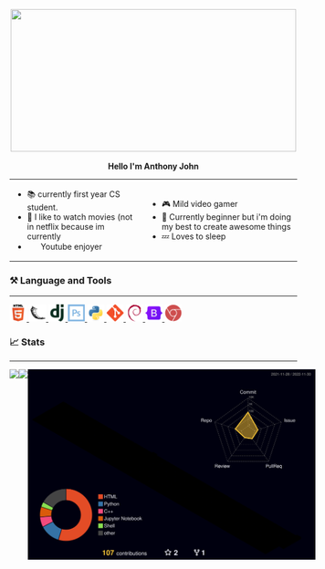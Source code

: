 <!---PIC--->
<p align="center">
  <img 
    width="500"
    height="250"
    src="https://c.tenor.com/2dlM11dggxUAAAAC/patrick-computer.gif"
  >
</p>

<p align="center"> <b>Hello I'm Anthony John</b></p>

<!----INFOS---->
<table cellspacing="0"cellpadding="0"style="border : none;">
<tr>
<td>
<ul>
<li>📚 currently first year CS student.</li>
<li>🎥 I like to watch movies (not in netflix because im currently </li>
<li><img src="https://www.freepnglogos.com/uploads/youtube-play-red-logo-png-transparent-background-6.png"
        width="20" height="15"> Youtube enjoyer</li>
</ul>
</td>

<td>
<ul>
<li>🎮 Mild video gamer </li>
<li>🌱 Currently beginner but i'm doing my best to create awesome things</li>
<li>💤 Loves to sleep </li>
</ul>
</td>

</tr>
</table>

<!-----LANG & TOOLS------>

<h3>⚒ Language and Tools</h3>
<hr>
<p align="left"> 
 <!---Html--->
 <a href="https://www.w3.org/html/" target="_blank"> <img src="https://raw.githubusercontent.com/devicons/devicon/master/icons/html5/html5-original-wordmark.svg" alt="html5" width="30" height="30"/> </a> 
 <!---Flask--->
  <a href="https://flask.palletsprojects.com/en/2.0.x/" target="_blank"> <img src="https://raw.githubusercontent.com/devicons/devicon/2ae2a900d2f041da66e950e4d48052658d850630/icons/flask/flask-original.svg" alt="flask" width="30" height="30"/> </a> 
 <!---DJANGO--->
<a href="https://www.djangoproject.com/" target="_blank"> <img src="https://github.com/devicons/devicon/blob/1119b9f84c0290e0f0b38982099a2bd027a48bf1/icons/django/django-plain.svg" alt="photoshop" width="30" height="30"/> </a> 
 <!---Ps--->
 <a href="https://www.photoshop.com/en" target="_blank"> <img src="https://raw.githubusercontent.com/devicons/devicon/master/icons/photoshop/photoshop-line.svg" alt="photoshop" width="30" height="30"/> </a> 
 <!---Python--->
  <a href="https://www.python.org" target="_blank"> <img src="https://raw.githubusercontent.com/devicons/devicon/master/icons/python/python-original.svg" alt="python" width="30" height="30"/> </a>
 <!---Git--->
  <a href="https://git-scm.com/" target="_blank"> <img src="https://raw.githubusercontent.com/devicons/devicon/2ae2a900d2f041da66e950e4d48052658d850630/icons/git/git-plain.svg" alt="Git" width="30" height="30"/> </a>
 <!---Deb--->
  <a href="https://www.debian.org/" target="_blank"> <img src="https://raw.githubusercontent.com/devicons/devicon/2ae2a900d2f041da66e950e4d48052658d850630/icons/debian/debian-plain.svg" alt="Debian" width="30" height="30"/> </a>
  <!---Bootstrap--->
  <a href="https://getbootstrap.com/" target="_blank"> <img src="https://github.com/devicons/devicon/blob/master/icons/bootstrap/bootstrap-original.svg" alt="Bootstrap" width="30" height="30"/> </a>
 <!---Google--->
  <a href="https://www.google.com" target="_blank"><img src="https://raw.githubusercontent.com/devicons/devicon/2ae2a900d2f041da66e950e4d48052658d850630/icons/chrome/chrome-plain.svg" alt="chrome" width="30" height="30"/></a> </p>
  

<h3>📈 Stats</h3>
<hr>

<div align="center"style="display: flex; flex-direction: row;">
 <img class="img" src="https://github-readme-stats.vercel.app/api?username=johnyjohny20&show_icons=true&theme=midnight-purple" />
 <img class="img" width="410"src="https://github-readme-stats.vercel.app/api/top-langs/?username=johnyjohny20&theme=midnight-purple&layout=compact" />
  <img class="img" src="./profile-3d-contrib/profile-night-rainbow.svg"/>
</div>


